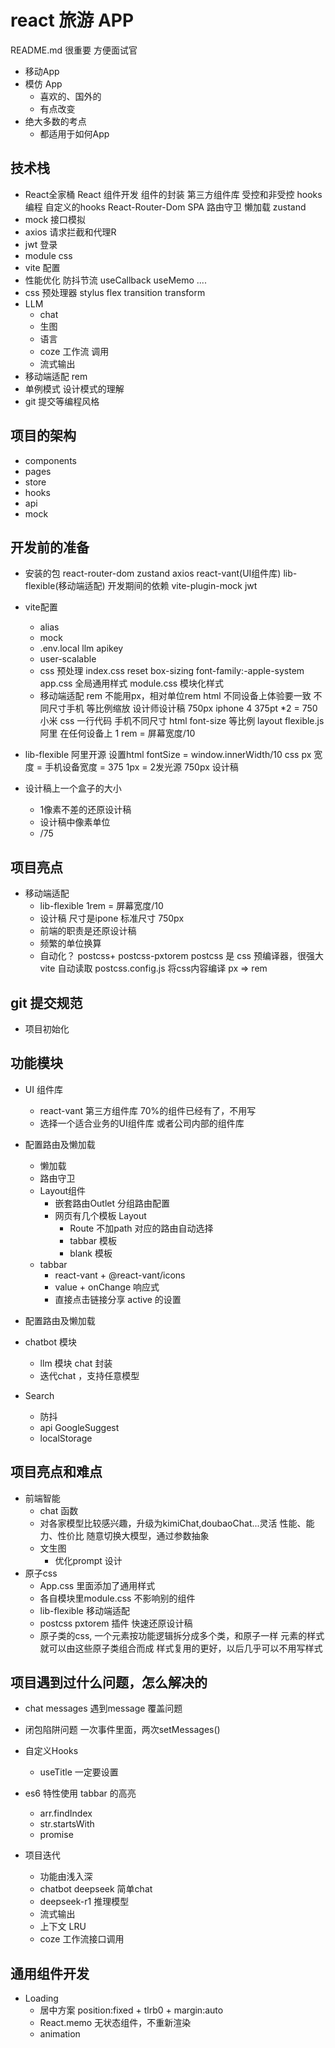 # react 旅游 APP
README.md 很重要 方便面试官
- 移动App
- 模仿 App
    - 喜欢的、国外的
    - 有点改变
- 绝大多数的考点
    - 都适用于如何App

## 技术栈
- React全家桶
    React 组件开发
    组件的封装
    第三方组件库
    受控和非受控
    hooks编程 自定义的hooks
    React-Router-Dom
       SPA
       路由守卫
       懒加载
    zustand
- mock 接口模拟
- axios 请求拦截和代理R
- jwt 登录
- module css
- vite 配置
- 性能优化
    防抖节流
    useCallback useMemo ....
- css 预处理器 stylus
   flex transition transform
- LLM
   - chat
   - 生图
   - 语言
   - coze 工作流 调用
   - 流式输出
- 移动端适配
   rem
- 单例模式 设计模式的理解
- git 提交等编程风格
## 项目的架构
- components
- pages
- store
- hooks
- api
- mock

## 开发前的准备
- 安装的包
   react-router-dom zustand axios react-vant(UI组件库) lib-flexible(移动端适配)
    开发期间的依赖
   vite-plugin-mock jwt
- vite配置
  - alias
  - mock
  - .env.local
  llm apikey
  - user-scalable
  - css 预处理
      index.css reset
      box-sizing font-family:-apple-system
      app.css 全局通用样式
      module.css 模块化样式
  - 移动端适配 rem 
     不能用px，相对单位rem html
     不同设备上体验要一致
     不同尺寸手机 等比例缩放
     设计师设计稿 750px iphone 4 375pt *2 = 750
     小米 
     css 一行代码  手机不同尺寸 html font-size 等比例
     layout
     flexible.js 阿里 在任何设备上
     1 rem = 屏幕宽度/10
- lib-flexible
    阿里开源
    设置html fontSize = window.innerWidth/10
    css px 宽度 = 手机设备宽度 = 375
    1px = 2发光源
    750px 设计稿

- 设计稿上一个盒子的大小
     - 1像素不差的还原设计稿
     - 设计稿中像素单位
     - /75

## 项目亮点
- 移动端适配
    - lib-flexible 1rem = 屏幕宽度/10
    - 设计稿 尺寸是ipone 标准尺寸 750px
    - 前端的职责是还原设计稿
    - 频繁的单位换算
    - 自动化？
        postcss+ postcss-pxtorem
        postcss 是 css 预编译器，很强大
        vite 自动读取 postcss.config.js 将css内容编译
        px => rem
## git 提交规范
- 项目初始化
## 功能模块
- UI 组件库
    - react-vant 第三方组件库 70%的组件已经有了，不用写
    - 选择一个适合业务的UI组件库 或者公司内部的组件库
- 配置路由及懒加载
   - 懒加载
   - 路由守卫
   - Layout组件
       - 嵌套路由Outlet 分组路由配置
       - 网页有几个模板 Layout
           - Route 不加path 对应的路由自动选择
           - tabbar 模板
           - blank 模板
    - tabbar
        - react-vant + @react-vant/icons
        - value + onChange 响应式
        - 直接点击链接分享 active 的设置
        
- 配置路由及懒加载
- chatbot 模块
   - llm 模块 chat 封装
   - 迭代chat ，支持任意模型
- Search 
     - 防抖
     - api 
        GoogleSuggest
     - localStorage
     
## 项目亮点和难点
- 前端智能
    - chat 函数
    - 对各家模型比较感兴趣，升级为kimiChat,doubaoChat...灵活
       性能、能力、性价比
       随意切换大模型，通过参数抽象
    - 文生图
       - 优化prompt 设计
- 原子css
   - App.css 里面添加了通用样式
   - 各自模块里module.css 不影响别的组件
   - lib-flexible 移动端适配
   - postcss pxtorem 插件 快速还原设计稿
   - 原子类的css,
       一个元素按功能逻辑拆分成多个类，和原子一样
       元素的样式就可以由这些原子类组合而成
       样式复用的更好，以后几乎可以不用写样式
## 项目遇到过什么问题，怎么解决的
- chat messages 遇到message 覆盖问题
- 闭包陷阱问题 
   一次事件里面，两次setMessages()


- 自定义Hooks
    - useTitle
    一定要设置

- es6 特性使用
    tabbar 的高亮
    - arr.findIndex
    - str.startsWith
    - promise

- 项目迭代
   - 功能由浅入深
   - chatbot deepseek 简单chat
   - deepseek-r1 推理模型
   - 流式输出
   - 上下文 LRU 
   - coze 工作流接口调用

## 通用组件开发
- Loading
   - 居中方案
       position:fixed + tlrb0 + margin:auto
   - React.memo 无状态组件，不重新渲染
   - animation

